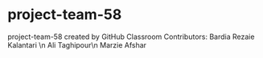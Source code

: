 # project-team-58
project-team-58 created by GitHub Classroom
Contributors:
Bardia Rezaie Kalantari \n
Ali Taghipour\n
Marzie Afshar
